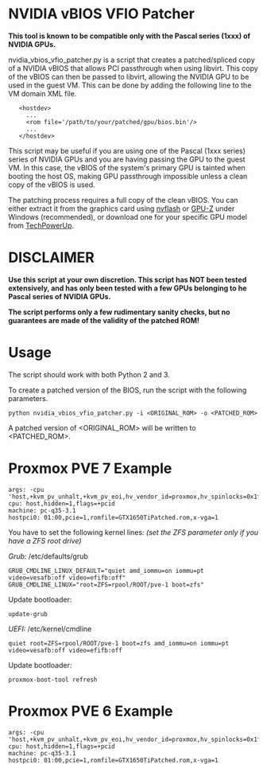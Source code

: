 # NVIDIA vBIOS VFIO Patcher

**This tool is known to be compatible only with the Pascal series (1xxx) of NVIDIA GPUs.**

nvidia_vbios_vfio_patcher.py is a script that creates a patched/spliced copy of a NVIDIA vBIOS that allows PCI passthrough when using libvirt. This copy of the vBIOS can then be passed to libvirt, allowing the NVIDIA GPU to be used in the guest VM. This can be done by adding the following line to the VM domain XML file.

```
   <hostdev>
     ...
     <rom file='/path/to/your/patched/gpu/bios.bin'/>
     ...
   </hostdev>
```

This script may be useful if you are using one of the Pascal (1xxx series) series of NVIDIA GPUs and you are having passing the GPU to the guest VM. In this case, the vBIOS of the system's primary GPU is tainted when booting the host OS, making GPU passthrough impossible unless a clean copy of the vBIOS is used.

The patching process requires a full copy of the clean vBIOS. You can either extract it from the graphics card using [nvflash](https://www.techpowerup.com/download/nvidia-nvflash/) or [GPU-Z](https://www.techpowerup.com/gpuz/) under Windows (recommended), or download one for your specific GPU model from [TechPowerUp](https://www.techpowerup.com/vgabios/).

# DISCLAIMER

**Use this script at your own discretion. This script has NOT been tested extensively, and has only been tested with a few GPUs belonging to he Pascal series of NVIDIA GPUs.**

**The script performs only a few rudimentary sanity checks, but no guarantees are made of the validity of the patched ROM!**

# Usage

The script should work with both Python 2 and 3.

To create a patched version of the BIOS, run the script with the following parameters.

```
python nvidia_vbios_vfio_patcher.py -i <ORIGINAL_ROM> -o <PATCHED_ROM>
```

A patched version of <ORIGINAL_ROM> will be written to <PATCHED_ROM>.

# Proxmox PVE 7 Example
```
args: -cpu 'host,+kvm_pv_unhalt,+kvm_pv_eoi,hv_vendor_id=proxmox,hv_spinlocks=0x1fff,hv_vapic,hv_time,hv_reset,hv_vpindex,hv_runtime,hv_relaxed,hv_synic,hv_stimer,hv_tlbflush,hv_ipi,kvm=off'
cpu: host,hidden=1,flags=+pcid
machine: pc-q35-3.1
hostpci0: 01:00,pcie=1,romfile=GTX1650TiPatched.rom,x-vga=1
```

You have to set the following kernel lines: *(set the ZFS parameter only if you have a ZFS root drive)*

*Grub:* /etc/defaults/grub
```
GRUB_CMDLINE_LINUX_DEFAULT="quiet amd_iommu=on iommu=pt video=vesafb:off video=efifb:off"
GRUB_CMDLINE_LINUX="root=ZFS=rpool/ROOT/pve-1 boot=zfs" 
```
Update bootloader:
```
update-grub
```

*UEFI:* /etc/kernel/cmdline
```
quiet root=ZFS=rpool/ROOT/pve-1 boot=zfs amd_iommu=on iommu=pt video=vesafb:off video=efifb:off
```
Update bootloader:
```
proxmox-boot-tool refresh
```
# Proxmox PVE 6 Example
```
args: -cpu 'host,+kvm_pv_unhalt,+kvm_pv_eoi,hv_vendor_id=proxmox,hv_spinlocks=0x1fff,hv_vapic,hv_time,hv_reset,hv_vpindex,hv_runtime,hv_relaxed,hv_synic,hv_stimer,hv_tlbflush,hv_ipi,kvm=off'
cpu: host,hidden=1,flags=+pcid
machine: pc-q35-3.1
hostpci0: 01:00,pcie=1,romfile=GTX1650TiPatched.rom,x-vga=1
```
